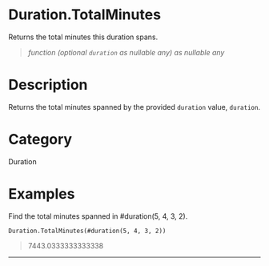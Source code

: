 # Duration.TotalMinutes
Returns the total minutes this duration spans.
> _function (optional <code>duration</code> as nullable any) as nullable any_

# Description 
Returns the total minutes spanned by the provided <code>duration</code> value, <code>duration</code>.
# Category 
Duration
# Examples 
Find the total minutes spanned in #duration(5, 4, 3, 2).
```
Duration.TotalMinutes(#duration(5, 4, 3, 2))
```
> 7443.0333333333338
***
